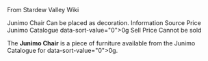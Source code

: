 From Stardew Valley Wiki

Junimo Chair Can be placed as decoration. Information Source Price Junimo Catalogue data-sort-value="0"&gt;0g Sell Price Cannot be sold

The **Junimo Chair** is a piece of furniture available from the Junimo Catalogue for data-sort-value="0"&gt;0g.